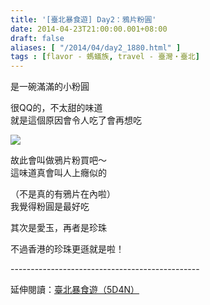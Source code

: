 ```yaml
---
title: '[臺北暴食遊] Day2：鴉片粉圓'
date: 2014-04-23T21:00:00.001+08:00
draft: false
aliases: [ "/2014/04/day2_1880.html" ]
tags : [flavor - 螞蟻族, travel - 臺灣・臺北]
---
```


是一碗滿滿的小粉圓  

很QQ的，不太甜的味道  
就是這個原因會令人吃了會再想吃

[![](https://4.bp.blogspot.com/-RUIDXfKAEYQ/XDGf1yYL8MI/AAAAAAAAEgU/gt7ffp0JHksoxgh1tsoyeCOjRTAknvs9wCLcBGAs/s640/59.jpg)](https://4.bp.blogspot.com/-RUIDXfKAEYQ/XDGf1yYL8MI/AAAAAAAAEgU/gt7ffp0JHksoxgh1tsoyeCOjRTAknvs9wCLcBGAs/s1600/59.jpg)

故此會叫做鴉片粉買吧～  
這味道真會叫人上癮似的

（不是真的有鴉片在內啦）  
我覺得粉圓是最好吃

其次是愛玉，再者是珍珠  
  
不過香港的珍珠更遜就是啦！  
  
\-----------------------------------------------  
  
延伸閱讀：[臺北暴食遊（5D4N）](http://www.hidie.net/2014/05/5d4n.html)